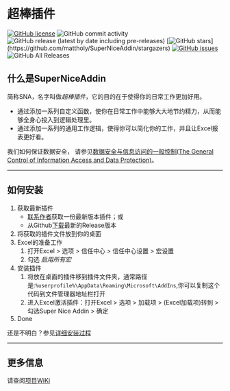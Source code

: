 # 超棒插件
[![GitHub license](https://img.shields.io/github/license/mattholy/SuperNiceAddin)](https://github.com/mattholy/SuperNiceAddin/blob/master/LICENSE)
![GitHub commit activity](https://img.shields.io/github/commit-activity/y/mattholy/SuperNiceAddin)
![GitHub release (latest by date including pre-releases)](https://img.shields.io/github/v/release/mattholy/SuperNiceAddin?include_prereleases)
[![GitHub stars](https://img.shields.io/github/stars/mattholy/SuperNiceAddin?)](https://github.com/mattholy/SuperNiceAddin/stargazers)
[![GitHub issues](https://img.shields.io/github/issues/mattholy/SuperNiceAddin)](https://github.com/mattholy/SuperNiceAddin/issues)
![GitHub All Releases](https://img.shields.io/github/downloads/mattholy/SuperNiceAddin/total)

## 什么是SuperNiceAddin

简称SNA，名字叫做*超棒插件*，它的目的在于使得你的日常工作更加好用。

* 通过添加一系列自定义函数，使你在日常工作中能够大大地节约精力，从而能够全身心投入到逻辑处理里。
* 通过添加一系列的通用工作逻辑，使得你可以简化你的工作，并且让Excel报表更好看。

我们如何保证数据安全，
请参见[数据安全与信息访问的一般控制(The General Control of Information Access and Data Protection)]()。

-----

## 如何安装

1. 获取最新插件
   * [联系作者](mailto:ganyuanhao@tinman.cn)获取一份最新版本插件；或
   * 从Github[下载](https://github.com/mattholy/SuperNiceAddin/releases)最新的Release版本
2. 将获取的插件文件放到你的桌面
3. Excel的准备工作
   1. 打开Excel > 选项 > 信任中心 > 信任中心设置 > 宏设置
   2. 勾选 *启用所有宏*
4. 安装插件
   1. 将放在桌面的插件移到插件文件夹，通常路径是:`%userprofile%\AppData\Roaming\Microsoft\AddIns`,你可以复制这个代码到文件管理器地址栏打开
   2. 进入Excel激活插件：打开Excel > 选项 > 加载项 > (Excel加载项)转到 > 勾选Super Nice Addin > 确定
5. Done

还是不明白？参见[详细安装过程]()

____

## 更多信息

请查阅[项目WiKi](https://github.com/mattholy/SuperNiceAddin/wiki)
